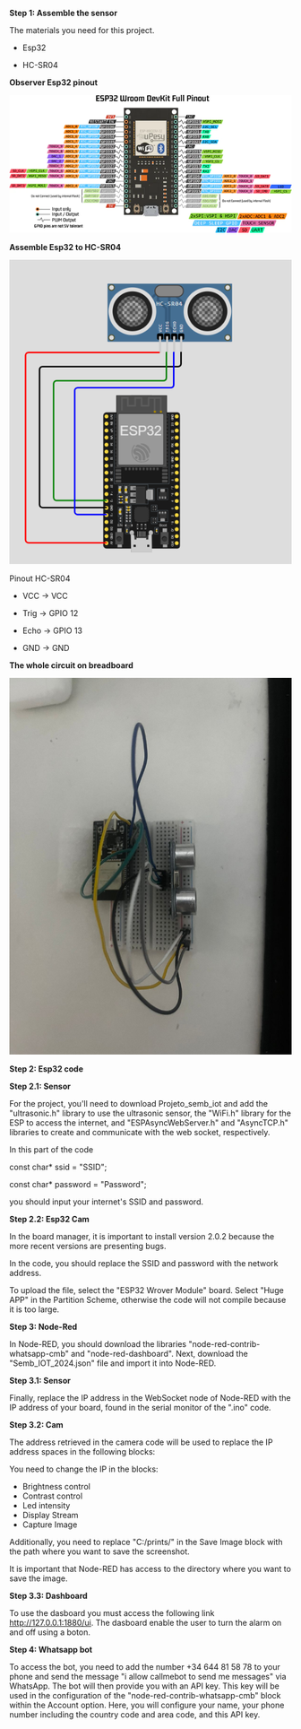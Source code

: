 **Step 1: Assemble the sensor**

The materials you need for this project.

- Esp32

- HC-SR04
  
**Observer Esp32 pinout**
  
![pinout](https://github.com/ma-river/IOT2024/blob/main/Images/esp32-pinout-reference-wroom-devkit.png)

**Assemble Esp32 to HC-SR04**

<img src="/Images/Conections_esp32_sensor_ultrasonic.png"> 



Pinout HC-SR04


- VCC  -> VCC


- Trig -> GPIO 12


- Echo -> GPIO 13


- GND  -> GND

**The whole circuit on breadboard**

 ![Whole circuit](https://github.com/ma-river/IOT2024/blob/main/Images/whole_circuit.jpeg)

**Step 2: Esp32 code**

**Step 2.1: Sensor**

For the project, you'll need to download Projeto_semb_iot and add the "ultrasonic.h" 
library to use the ultrasonic sensor, the "WiFi.h" library for 
the ESP to access the internet, and "ESPAsyncWebServer.h" and 
"AsyncTCP.h" libraries to create and communicate with the web socket, 
respectively.

In this part of the code 

const char* ssid = "SSID";

const char* password = "Password"; 

you should input your internet's SSID and password.

**Step 2.2: Esp32 Cam**

In the board manager, it is important to install version 2.0.2 because the more recent versions are presenting bugs.

In the code, you should replace the SSID and password with the network address.

To upload the file, select the "ESP32 Wrover Module" board. Select "Huge APP" in the Partition Scheme, otherwise the code will not compile because it is too large.

**Step 3: Node-Red**

In Node-RED, you should download the libraries "node-red-contrib-whatsapp-cmb" and "node-red-dashboard". 
Next, download the "Semb_IOT_2024.json" file and import it into Node-RED.

**Step 3.1: Sensor**

Finally, replace the IP address in the WebSocket node of Node-RED with the IP address of your board, found in the serial monitor of the ".ino" code.

**Step 3.2: Cam**

The address retrieved in the camera code will be used to replace the IP address spaces in the following blocks:

You need to change the IP in the blocks:

- Brightness control
- Contrast control
- Led intensity
- Display Stream
- Capture Image
  
Additionally, you need to replace "C:/prints/" in the Save Image block with the path where you want to save the screenshot.

It is important that Node-RED has access to the directory where you want to save the image.

**Step 3.3: Dashboard**

To use the dasboard you must access the following link http://127.0.0.1:1880/ui.
The dasboard enable the user to turn the alarm on and off using a boton.

**Step 4: Whatsapp bot**

To access the bot, you need to add the number +34 644 81 58 78 to your phone and send the message "i allow callmebot to send me messages" via WhatsApp. 
The bot will then provide you with an API key. This key will be used in the configuration of the "node-red-contrib-whatsapp-cmb" block within the Account option. 
Here, you will configure your name, your phone number including the country code and area code, and this API key.

